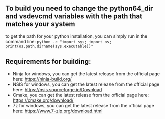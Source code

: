 ## To build you need to change the python64_dir and vsdevcmd variables with the path that matches your system

to get the path for your python installation, you can simply run in the command line: `python -c "import sys; import os; print(os.path.dirname(sys.executable))"`

## Requirements for building:
  * Ninja for windows, you can get the latest release from the official page here: https://ninja-build.org/
  * NSIS for windows, you can get the latest release from the official page here: https://nsis.sourceforge.io/Download
  * Cmake, you can get the latest release from the official page here: https://cmake.org/download/
  * 7z for windows, you can get the latest release from the official page here: https://www.7-zip.org/download.html
